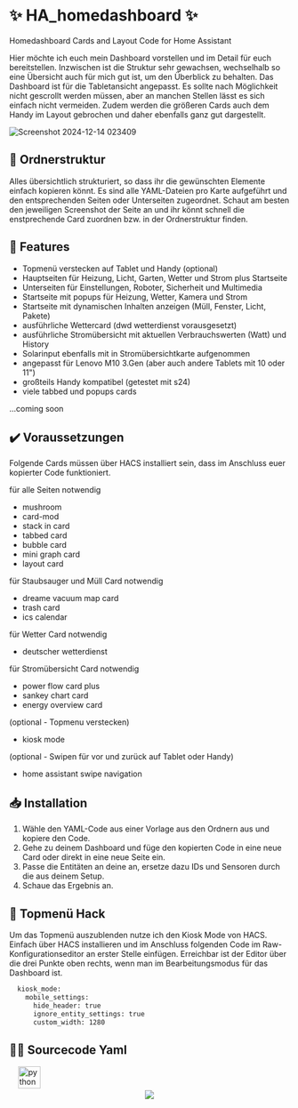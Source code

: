 # ✨ HA_homedashboard ✨ 
Homedashboard Cards and Layout Code for Home Assistant

Hier möchte ich euch mein Dashboard vorstellen und im Detail für euch bereitstellen. Inzwischen ist die Struktur sehr gewachsen, wechselhalb so eine Übersicht auch für mich gut ist, um den Überblick zu behalten.
Das Dashboard ist für die Tabletansicht angepasst. Es sollte nach Möglichkeit nicht gescrollt werden müssen, aber an manchen Stellen lässt es sich einfach nicht vermeiden. Zudem werden die größeren Cards auch dem Handy im Layout gebrochen und daher ebenfalls ganz gut dargestellt.

![Screenshot 2024-12-14 023409](https://github.com/user-attachments/assets/499c5656-9474-4ca0-a2da-a24616f3e1ec)

## 📂 Ordnerstruktur
Alles übersichtlich strukturiert, so dass ihr die gewünschten Elemente einfach kopieren könnt. Es sind alle YAML-Dateien pro Karte aufgeführt und den entsprechenden Seiten oder Unterseiten zugeordnet. 
Schaut am besten den jeweiligen Screenshot der Seite an und ihr könnt schnell die enstprechende Card zuordnen bzw. in der Ordnerstruktur finden.

## 📖 Features

- Topmenü verstecken auf Tablet und Handy (optional)
- Hauptseiten für Heizung, Licht, Garten, Wetter und Strom plus Startseite
- Unterseiten für Einstellungen, Roboter, Sicherheit und Multimedia
- Startseite mit popups für Heizung, Wetter, Kamera und Strom
- Startseite mit dynamischen Inhalten anzeigen (Müll, Fenster, Licht, Pakete)
- ausführliche Wettercard (dwd wetterdienst vorausgesetzt)
- ausführliche Stromübersicht mit aktuellen Verbrauchswerten (Watt) und History
- Solarinput ebenfalls mit in Stromübersichtkarte aufgenommen
- angepasst für Lenovo M10 3.Gen (aber auch andere Tablets mit 10 oder 11")
- großteils Handy kompatibel (getestet mit s24)
- viele tabbed und popups cards

...coming soon

## ✔️ Voraussetzungen

Folgende Cards müssen über HACS installiert sein, dass im Anschluss euer kopierter Code funktioniert.

für alle Seiten notwendig
- mushroom
- card-mod
- stack in card
- tabbed card
- bubble card
- mini graph card
- layout card

für Staubsauger und Müll Card notwendig
- dreame vacuum map card
- trash card
- ics calendar

für Wetter Card notwendig
- deutscher wetterdienst

für Stromübersicht Card notwendig
- power flow card plus
- sankey chart card
- energy overview card

(optional - Topmenu verstecken)
- kiosk mode

(optional - Swipen für vor und zurück auf Tablet oder Handy)
- home assistant swipe navigation

## 📥 Installation
1. Wähle den YAML-Code aus einer Vorlage aus den Ordnern aus und kopiere den Code.
2. Gehe zu deinem Dashboard und füge den kopierten Code in eine neue Card oder direkt in eine neue Seite ein.
3. Passe die Entitäten an deine an, ersetze dazu IDs und Sensoren durch die aus deinem Setup.
4. Schaue das Ergebnis an. 

## 💬 Topmenü Hack

Um das Topmenü auszublenden nutze ich den Kiosk Mode von HACS.
Einfach über HACS installieren und im Anschluss folgenden Code im Raw-Konfigurationseditor an erster Stelle einfügen.
Erreichbar ist der Editor über die drei Punkte oben rechts, wenn man im Bearbeitungsmodus für das Dashboard ist.

```bash
  kiosk_mode:
    mobile_settings:
      hide_header: true
      ignore_entity_settings: true
      custom_width: 1280
```


## 👩‍💻 Sourcecode Yaml

<div align="left">
  <img width="12" />
  <img src="https://cdn.jsdelivr.net/gh/devicons/devicon/icons/python/python-original.svg" height="40" alt="python logo"  />
</div>

<div align="center">
  <img src="https://profile-counter.glitch.me/jayjojayson/count.svg?"  />
</div>
